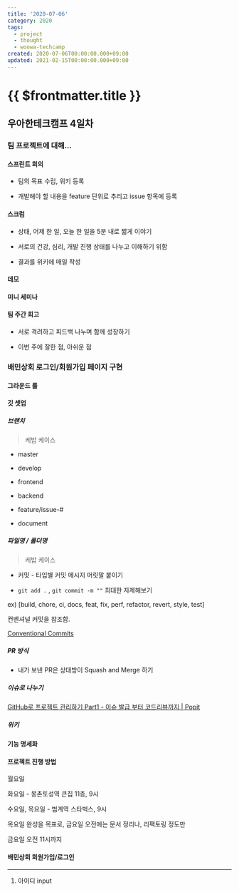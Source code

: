 ```yaml
---
title: '2020-07-06'
category: 2020
tags:
  - project
  - thought
  - woowa-techcamp
created: 2020-07-06T00:00:00.000+09:00
updated: 2021-02-15T00:00:00.000+09:00
---
```


# {{ $frontmatter.title }}

## 우아한테크캠프 4일차

### 팀 프로젝트에 대해...

#### 스프린트 회의

- 팀의 목표 수립, 위키 등록

- 개발해야 할 내용을 feature 단위로 추리고 issue 항목에 등록

#### 스크럼

- 상태, 어제 한 일, 오늘 한 일을 5분 내로 짧게 이야기

- 서로의 건강, 심리, 개발 진행 상태를 나누고 이해하기 위함

- 결과를 위키에 매일 작성

#### 데모

#### 미니 세미나

#### 팀 주간 회고

- 서로 격려하고 피드백 나누며 함께 성장하기

- 이번 주에 잘한 점, 아쉬운 점

### 배민상회 로그인/회원가입 페이지 구현

#### 그라운드 룰

#### 깃 셋업

##### 브랜치

> 케밥 케이스

- master

- develop

- frontend

- backend

- feature/issue-#

- document

##### 파일명 / 폴더명

> 케밥 케이스

- 커밋 - 타입별 커밋 메시지 머릿말 붙이기

- `git add .` , `git commit -m ""` 최대한 자제해보기

ex) [build, chore, ci, docs, feat, fix, perf, refactor, revert, style, test]

컨벤셔널 커밋을 참조함.

[Conventional Commits](https://www.conventionalcommits.org/en/v1.0.0/)

##### PR 방식

- 내가 보낸 PR은 상대방이 Squash and Merge 하기

##### 이슈로 나누기

[GitHub로 프로젝트 관리하기 Part1 - 이슈 발급 부터 코드리뷰까지 | Popit](https://www.popit.kr/github%EB%A1%9C-%ED%94%84%EB%A1%9C%EC%A0%9D%ED%8A%B8-%EA%B4%80%EB%A6%AC%ED%95%98%EA%B8%B0-part1-%EC%9D%B4%EC%8A%88-%EB%B0%9C%EA%B8%89-%EB%B6%80%ED%84%B0-%EC%BD%94%EB%93%9C%EB%A6%AC%EB%B7%B0%EA%B9%8C/)

##### 위키

#### 기능 명세화

#### 프로젝트 진행 방법

월요일

화요일 - 몽촌토성역 큰집 11층, 9시

수요일, 목요일 - 범계역 스타벅스, 9시

목요일 완성을 목표로, 금요일 오전에는 문서 정리나, 리팩토링 정도만

금요일 오전 11시까지

#### 배민상회 회원가입/로그인

---

1. 아이디 input
